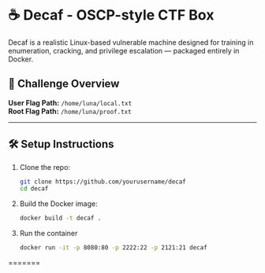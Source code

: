 # ☕ Decaf - OSCP-style CTF Box

Decaf is a realistic Linux-based vulnerable machine designed for training in enumeration, cracking, and privilege escalation — packaged entirely in Docker.

## 🧩 Challenge Overview

**User Flag Path:** `/home/luna/local.txt`  
**Root Flag Path:** `/home/luna/proof.txt`

---

## 🛠 Setup Instructions
1. Clone the repo:
   ```bash
   git clone https://github.com/yourusername/decaf
   cd decaf

2. Build the Docker image:
   ```bash
   docker build -t decaf .
   
3. Run the container
   ```bash
   docker run -it -p 8080:80 -p 2222:22 -p 2121:21 decaf
=======
